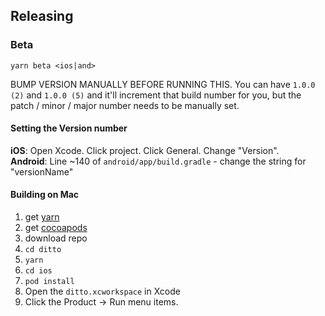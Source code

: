 ## Releasing
### Beta

`yarn beta <ios|and>`

BUMP VERSION MANUALLY BEFORE RUNNING THIS. You can have `1.0.0 (2)` and `1.0.0 (5)` and it'll increment that build number for you, but the patch / minor / major number needs to be manually set.

#### Setting the Version number

**iOS**: Open Xcode. Click project. Click General. Change "Version".<br />
**Android**: Line ~140 of `android/app/build.gradle` - change the string for "versionName"

#### Building on Mac

1. get [yarn](https://yarnpkg.com/)
1. get [cocoapods](https://cocoapods.org/)
1. download repo
1. `cd ditto`
1. `yarn`
1. `cd ios`
1. `pod install`
1. Open the `ditto.xcworkspace` in Xcode
1. Click the Product -> Run menu items.
